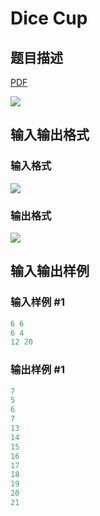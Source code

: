 # Dice Cup

## 题目描述

[problemUrl]: https://uva.onlinejudge.org/index.php?option=com_onlinejudge&Itemid=8&category=866&page=show_problem&problem=4906

[PDF](https://uva.onlinejudge.org/external/130/p13018.pdf)

![](https://cdn.luogu.com.cn/upload/vjudge_pic/UVA13018/da8dfa62cf1b37887ea7367ceaede799f83a094c.png)

## 输入输出格式

### 输入格式

![](https://cdn.luogu.com.cn/upload/vjudge_pic/UVA13018/a00bb051127702f25af41f1efffbff86133e04aa.png)

### 输出格式

![](https://cdn.luogu.com.cn/upload/vjudge_pic/UVA13018/cbd09db60d6bcf01a44cf10304b8f5972fdf5da1.png)

## 输入输出样例

### 输入样例 #1

```cpp
6 6
6 4
12 20
```


### 输出样例 #1

```cpp
7
5
6
7
13
14
15
16
17
18
19
20
21
```


